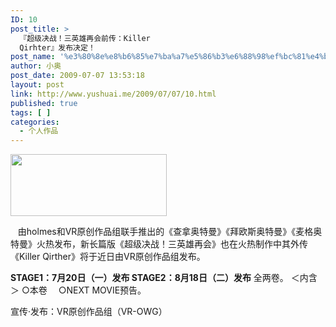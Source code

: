 ```yaml
---
ID: 10
post_title: >
  『超级决战！三英雄再会前传：Killer
  Qirhter』发布决定！
post_name: '%e3%80%8e%e8%b6%85%e7%ba%a7%e5%86%b3%e6%88%98%ef%bc%81%e4%b8%89%e8%8b%b1%e9%9b%84%e5%86%8d%e4%bc%9a%e5%89%8d%e4%bc%a0%ef%bc%9akiller-qirhter%e3%80%8f%e5%8f%91%e5%b8%83%e5%86%b3%e5%ae%9a%ef%bc%81'
author: 小奥
post_date: 2009-07-07 13:53:18
layout: post
link: http://www.yushuai.me/2009/07/07/10.html
published: true
tags: [ ]
categories:
  - 个人作品
---
```

<img title="stage.gif" src="http://www.vracgclub.cn/upload_files/article/44/1_20090707190729_czwdx.gif" border="0" alt="" width="250" height="99" />

   由holmes和VR原创作品组联手推出的《查拿奥特曼》《拜欧斯奥特曼》《麦格奥特曼》火热发布，新长篇版《超级决战！三英雄再会》也在火热制作中其外传《Killer Qirther》将于近日由VR原创作品组发布。

<strong>STAGE1：7月20日（一）发布
STAGE2：8月18日（二）发布</strong>
全两卷。
＜内含＞
○本卷　
○NEXT MOVIE预告。

宣传·发布：VR原创作品组（VR-OWG）
